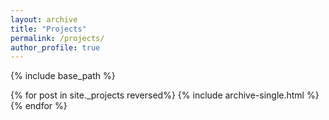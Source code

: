 ```yaml
---
layout: archive
title: "Projects"
permalink: /projects/
author_profile: true
---
```


{% include base_path %}


{% for post in site._projects reversed%}
  {% include archive-single.html %}
{% endfor %}
